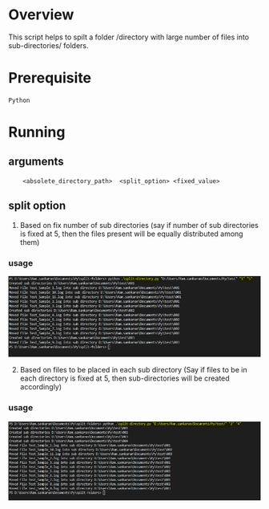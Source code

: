 # Overview

This script helps to spilt a folder /directory with large number of files into sub-directories/ folders.

# Prerequisite 
    Python

# Running

## arguments
        <absolete_directory_path>  <split_option> <fixed_value>
        
## split option

1. Based on fix number of sub directories 
    (say if number of sub directories is fixed at 5, then the files present will be equally distributed among them)

### usage

![Screenshot](Capture1.JPG)

2. Based on files to be placed in each sub directory
    (Say if files to be in each directory is fixed at 5, then sub-directories will be created accordingly)

### usage

![Screenshot](Capture2.JPG)
